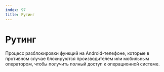 ```yaml
---
index: 97
title: Рутинг
---
```

# Рутинг

Процесс разблокировки функций на Android-телефоне, которые в противном случае блокируются производителем или мобильным оператором, чтобы получить полный доступ к операционной системе.